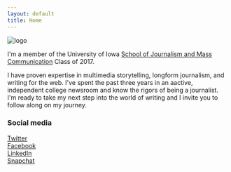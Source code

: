 ```yaml
---
layout: default
title: Home
---
```


![logo](public/DSC_0014.JPG)

I'm a member of the University of Iowa [School of Journalism and Mass Communication](http://clas.uiowa.edu/sjmc/) Class of 2017.

I have proven expertise in multimedia storytelling, longform journalism, and writing for the web. I've spent the past three years in an aactive, independent college newsroom and know the rigors of being a journalist. I'm ready to take my next step into the world of writing and I invite you to follow along on my journey.

### Social media

<!-- go to http://fontawesome.io/icons/ to see more icons -->
<p class="social-icons">
<a href="http://twitter.com/jordyhansen"><i class="fa fa-twitter-square" aria-hidden="true"></i>Twitter</a>
<br>
<a href="http://facebook.com/jordan.hansen.927"><i class="fa fa-facebook-square" aria-hidden="true"></i>Facebook</a>
<br>
<a href="https://www.linkedin.com/profile/edit?locale=en_US&trk=profile-preview"><i class="fa fa-linkedin-square" aria-hidden="true"></i>LinkedIn</a>
<br>
<a href="http://snapchat.com/jordyhansen"> <i class="fa fa-snapchat-square" aria-hidden="true"></i>Snapchat</a>
<br>
<a href="https://www.instagram.com/jordyhansen"><i class="fa fa-instagram" aria-hidden="true"></i></a>
